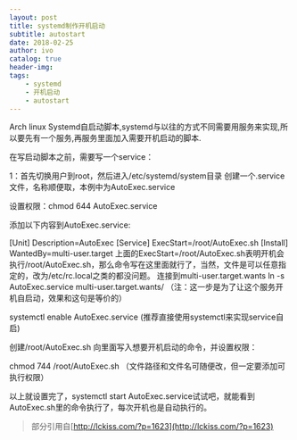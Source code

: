 ```yaml
---
layout: post
title: systemd制作开机启动
subtitle: autostart
date: 2018-02-25
author: ivo
catalog: true
header-img:
tags:
    - systemd
    - 开机启动
    - autostart
---
```

Arch linux Systemd自启动脚本,systemd与以往的方式不同需要用服务来实现,所以要先有一个服务,再服务里面加入需要开机启动的脚本.

在写启动脚本之前，需要写一个service：

1：首先切换用户到root，然后进入/etc/systemd/system目录
创建一个.service文件，名称顺便取，本例中为AutoExec.service

设置权限：chmod 644 AutoExec.service

添加以下内容到AutoExec.service:

[Unit]
Description=AutoExec
[Service]
ExecStart=/root/AutoExec.sh
[Install]
WantedBy=multi-user.target
上面的ExecStart=/root/AutoExec.sh表明开机会执行/root/AutoExec.sh，那么命令写在这里面就行了，当然，文件是可以任意指定的，改为/etc/rc.local之类的都没问题。
连接到multi-user.target.wants
ln -s AutoExec.service multi-user.target.wants/
 （注：这一步是为了让这个服务开机自启动，效果和这句是等价的）

systemctl enable AutoExec.service
(推荐直接使用systemctl来实现service自启)

创建/root/AutoExec.sh
向里面写入想要开机启动的命令，并设置权限：

chmod 744 /root/AutoExec.sh
（文件路径和文件名可随便改，但一定要添加可执行权限）

以上就设置完了，systemctl start AutoExec.service试试吧，就能看到AutoExec.sh里的命令执行了，每次开机也是自动执行的。
> 部分引用自[http://lckiss.com/?p=1623](http://lckiss.com/?p=1623)
